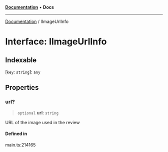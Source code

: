 [**Documentation**](../README.md) • **Docs**

***

[Documentation](../globals.md) / IImageUrlInfo

# Interface: IImageUrlInfo

## Indexable

 \[`key`: `string`\]: `any`

## Properties

### url?

> `optional` **url**: `string`

URL of the image used in the review

#### Defined in

main.ts:214165
